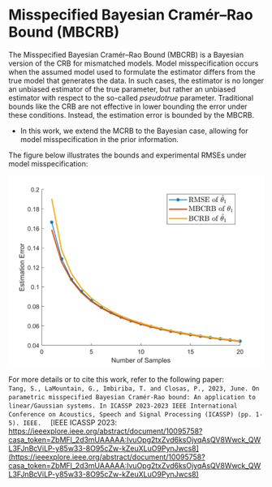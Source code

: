 # Misspecified Bayesian Cramér–Rao Bound (MBCRB)

The Misspecified Bayesian Cramér–Rao Bound (MBCRB) is a Bayesian version of the CRB for mismatched models. Model misspecification occurs when the assumed model used to formulate the estimator differs from the true model that generates the data. In such cases, the estimator is no longer an unbiased estimator of the true parameter, but rather an unbiased estimator with respect to the so-called *pseudotrue* parameter. Traditional bounds like the CRB are not effective in lower bounding the error under these conditions. Instead, the estimation error is bounded by the MBCRB.  

- In this work, we extend the MCRB to the Bayesian case, allowing for model misspecification in the prior information.  

The figure below illustrates the bounds and experimental RMSEs under model misspecification:  
  
<img src="figs/RMSEvsMBCRBvsBCRB_N.png" alt="RMSE vs Bounds" width="600"/>  

For more details or to cite this work, refer to the following paper:  
	```
	Tang, S., LaMountain, G., Imbiriba, T. and Closas, P.,
	2023, June. On parametric misspecified Bayesian Cramér-Rao bound: An application to linear/Gaussian systems. In ICASSP 2023-2023 IEEE International Conference on Acoustics, Speech and Signal Processing (ICASSP) (pp. 1-5). IEEE.  
	```
	[IEEE ICASSP 2023: https://ieeexplore.ieee.org/abstract/document/10095758?casa_token=ZbMFl_2d3mUAAAAA:IvuOpg2txZvd6ksOjyqAsQV8Wwck_QWL3FJnBcViLP-y85w33-8O95cZw-kZeuXLuO9PynJwcs8](https://ieeexplore.ieee.org/abstract/document/10095758?casa_token=ZbMFl_2d3mUAAAAA:IvuOpg2txZvd6ksOjyqAsQV8Wwck_QWL3FJnBcViLP-y85w33-8O95cZw-kZeuXLuO9PynJwcs8)
 
